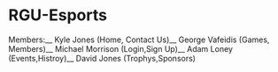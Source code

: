 # RGU-Esports
Members:__
Kyle Jones (Home, Contact Us)__
George Vafeidis (Games, Members)__
Michael Morrison (Login,Sign Up)__
Adam Loney (Events,Histroy)__
David Jones (Trophys,Sponsors)

